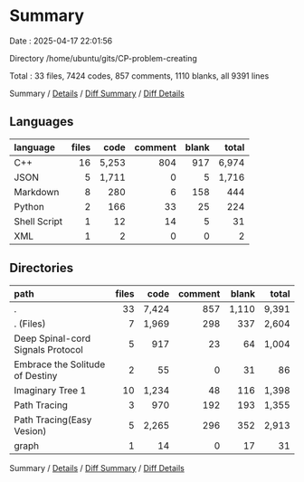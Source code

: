 # Summary

Date : 2025-04-17 22:01:56

Directory /home/ubuntu/gits/CP-problem-creating

Total : 33 files,  7424 codes, 857 comments, 1110 blanks, all 9391 lines

Summary / [Details](details.md) / [Diff Summary](diff.md) / [Diff Details](diff-details.md)

## Languages
| language | files | code | comment | blank | total |
| :--- | ---: | ---: | ---: | ---: | ---: |
| C++ | 16 | 5,253 | 804 | 917 | 6,974 |
| JSON | 5 | 1,711 | 0 | 5 | 1,716 |
| Markdown | 8 | 280 | 6 | 158 | 444 |
| Python | 2 | 166 | 33 | 25 | 224 |
| Shell Script | 1 | 12 | 14 | 5 | 31 |
| XML | 1 | 2 | 0 | 0 | 2 |

## Directories
| path | files | code | comment | blank | total |
| :--- | ---: | ---: | ---: | ---: | ---: |
| . | 33 | 7,424 | 857 | 1,110 | 9,391 |
| . (Files) | 7 | 1,969 | 298 | 337 | 2,604 |
| Deep Spinal-cord Signals Protocol | 5 | 917 | 23 | 64 | 1,004 |
| Embrace the Solitude of Destiny | 2 | 55 | 0 | 31 | 86 |
| Imaginary Tree 1 | 10 | 1,234 | 48 | 116 | 1,398 |
| Path Tracing | 3 | 970 | 192 | 193 | 1,355 |
| Path Tracing(Easy Vesion) | 5 | 2,265 | 296 | 352 | 2,913 |
| graph | 1 | 14 | 0 | 17 | 31 |

Summary / [Details](details.md) / [Diff Summary](diff.md) / [Diff Details](diff-details.md)
